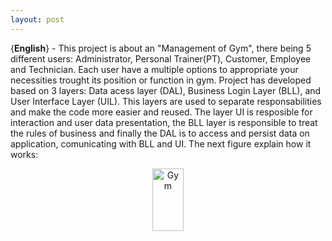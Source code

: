 ```yaml
---
layout: post
---
```




{**English**} - This project is about an "Management of Gym", there being 5 different users: Administrator, Personal Trainer(PT), Customer, Employee and Technician. Each user have a multiple options to appropriate your necessities trought its position or function in gym. Project has developed based on 3 layers: Data acess layer (DAL), Business Login Layer (BLL), and User Interface Layer (UIL). This layers are used to separate responsabilities and make the code more easier and reused. The layer UI is resposible for interaction and user data presentation, the BLL layer is responsible to treat the rules of business and finally the DAL is to access and persist data on application, comunicating with BLL and UI. The next figure explain how it works:



<center><img src="{{ site.baseurl }}/images/thegym.jpg" alt="Gym" height="100" width="50" ></center>



